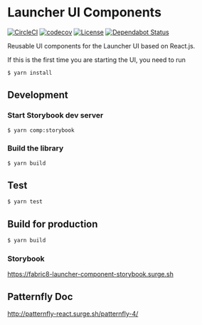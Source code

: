 Launcher UI Components
======================

[![CircleCI](https://circleci.com/gh/fabric8-launcher/launcher-ui-components.svg?style=svg)](https://circleci.com/gh/fabric8-launcher/launcher-ui-components)
[![codecov](https://codecov.io/gh/fabric8-launcher/launcher-ui-components/branch/master/graph/badge.svg)](https://codecov.io/gh/fabric8-launcher/launcher-ui-components)
[![License](https://img.shields.io/:license-Apache2-blue.svg)](http://www.apache.org/licenses/LICENSE-2.0)
[![Dependabot Status](https://api.dependabot.com/badges/status?host=github&identifier=72209295)](https://dependabot.com)

Reusable UI components for the Launcher UI based on React.js.

If this is the first time you are starting the UI, you need to run

```bash
$ yarn install
```

## Development

### Start Storybook dev server
```bash
$ yarn comp:storybook
```

### Build the library
```bash
$ yarn build
```


## Test

```bash
$ yarn test
```

## Build for production

```bash
$ yarn build
```

### Storybook
https://fabric8-launcher-component-storybook.surge.sh

## Patternfly Doc
http://patternfly-react.surge.sh/patternfly-4/

